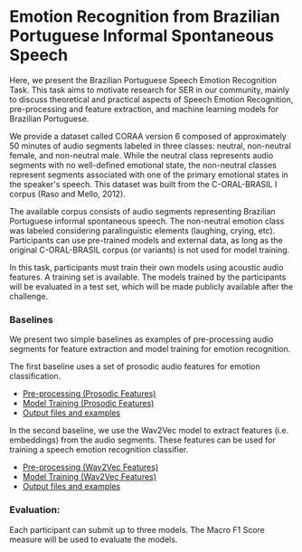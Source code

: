 # Emotion Recognition from Brazilian Portuguese Informal Spontaneous Speech

Here, we present the Brazilian Portuguese Speech Emotion Recognition Task. This task aims to motivate research for SER in our community, mainly to discuss theoretical and practical aspects of Speech Emotion Recognition, pre-processing and feature extraction, and machine learning models for Brazilian Portuguese.

We provide a dataset called CORAA version 6 composed of approximately 50 minutes of audio segments labeled in three classes: neutral, non-neutral female, and non-neutral male. While the neutral class represents audio segments with no well-defined emotional state, the non-neutral classes represent segments associated with one of the primary emotional states in the speaker's speech. This dataset was built from the C-ORAL-BRASIL I corpus (Raso and Mello, 2012).

The available corpus consists of audio segments representing Brazilian Portuguese informal spontaneous speech. The non-neutral emotion class was labeled considering paralinguistic elements (laughing, crying, etc). Participants can use pre-trained models and external data, as long as the original C-ORAL-BRASIL corpus (or variants) is not used for model training.

In this task, participants must train their own models using acoustic audio features. A training set is available. The models trained by the participants will be evaluated in a test set, which will be made publicly available after the challenge.

### Baselines

We present two simple baselines as examples of pre-processing audio segments for feature extraction and model training for emotion recognition.

The first baseline uses a set of prosodic audio features for emotion classification.

* [Pre-processing (Prosodic Features)](https://drive.google.com/file/d/1g9IBNqqPn4WpFTGvoSYm2h7UUAzJSc_q/view?usp=sharing)
* [Model Training (Prosodic Features)](https://drive.google.com/file/d/1hdBMPrfk0-k0RxikBUs113RvNeI3o7j-/view?usp=sharing)
* [Output files and examples](https://drive.google.com/drive/folders/1_jrqArRsNmBD2W4FWGoqNNNJDA7yVjUF?usp=sharing)

In the second baseline, we use the Wav2Vec model to extract features (i.e. embeddings) from the audio segments. These features can be used for training a speech emotion recognition classifier.

* [Pre-processing (Wav2Vec Features)](https://drive.google.com/file/d/1N-QgjCax881LLH1bmsPJyLz707iO8KRc/view?usp=sharing)
* [Model Training (Wav2Vec Features)](https://drive.google.com/file/d/1kausjiMFEM5h1sJQ8CxFmRpnZKQL5-Mc/view?usp=sharing)
* [Output files and examples](https://drive.google.com/drive/folders/1FGdwoaG6ERYVaisMp10TpllxG4Jjsv3o?usp=sharing)

### Evaluation: 

Each participant can submit up to three models. The Macro F1 Score measure will be used to evaluate the models.
